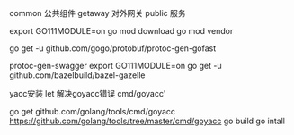 
common 公共组件
getaway 对外网关
public  服务



export GO111MODULE=on 
go mod download
go mod vendor 


go get -u github.com/gogo/protobuf/protoc-gen-gofast

protoc-gen-swagger
export GO111MODULE=on 
go get -u github.com/bazelbuild/bazel-gazelle

yacc安装 let
解决goyacc错误 cmd/goyacc'

go get github.com/golang/tools/cmd/goyacc
https://github.com/golang/tools/tree/master/cmd/goyacc
go build
go intall
